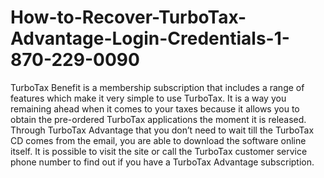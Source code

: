 # How-to-Recover-TurboTax-Advantage-Login-Credentials-1-870-229-0090
TurboTax Benefit is a membership subscription that includes a range of features which make it very simple to use TurboTax. It is a way you remaining ahead when it comes to your taxes because it allows you to obtain the pre-ordered TurboTax applications the moment it is released. Through TurboTax Advantage that you don’t need to wait till the TurboTax CD comes from the email, you are able to download the software online itself. It is possible to visit the site or call the TurboTax customer service phone number to find out if you have a TurboTax Advantage subscription.
